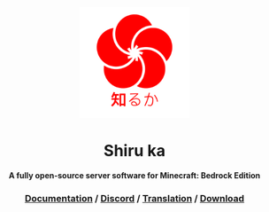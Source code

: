 <p align="center"><a href="https://shiruka.github.io"><img src="logo/SHIRUKA.png" width="200px"/></a></p>
<h1 align="center">Shiru ka</h1>
<p align="center"><strong>A fully open-source server software for Minecraft: Bedrock Edition</strong></p>
<h3 align="center">
  <a href="https://shiruka.github.io">Documentation</a>
/
  <a href="https://discord.gg/VacpRnazaS">Discord</a> 
/
  <a href="https://crowdin.com/project/shiru-ka">Translation</a>
/
  <a href="https://github.com/shiruka/shiruka/releases/latest/download/Shiruka.jar">Download</a>
</h3>
